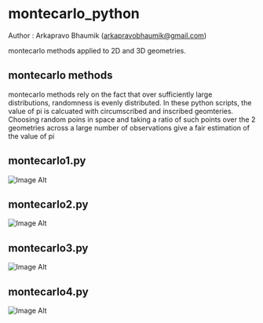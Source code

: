 montecarlo_python
=================
Author : Arkapravo Bhaumik (arkapravobhaumik@gmail.com)

montecarlo methods applied to 2D and 3D geometries.

montecarlo methods
-----------------
montecarlo methods rely on the fact that over sufficiently large distributions, randomness is evenly distributed. In these python scripts, the value of pi is calcuated with circumscribed and inscribed geomteries. Choosing random poins in space and taking a ratio of such points over the 2 geometries across a large number of observations give a fair estimation of the value of pi

montecarlo1.py
-------------
![Image Alt](https://lh4.googleusercontent.com/-dvPExgisqv0/UNVvhDbqKDI/AAAAAAAACKY/P7TUpE7oqIo/s912/1_mcp.jpg)

montecarlo2.py
--------------
![Image Alt](https://lh6.googleusercontent.com/-mczgCbYw4lk/UNXyzQF3BII/AAAAAAAACLk/llQ1lAPkACo/s912/2_mcp_1.jpg)

montecarlo3.py
--------------
![Image Alt](https://lh6.googleusercontent.com/-lmu3fhioyHA/UNX0kOzgNhI/AAAAAAAACMA/fymNlcYCJ-g/s912/3_mcp_1.jpg)

montecarlo4.py
--------------
![Image Alt](https://lh3.googleusercontent.com/-QysoJOpfxuA/UNVvi61CVAI/AAAAAAAACKk/YU1xYq2ZqWQ/s912/4_mcp.jpg)
